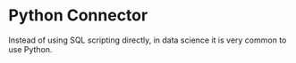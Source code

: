 # Python Connector

Instead of using SQL scripting directly, in data science it is very common to use Python.

